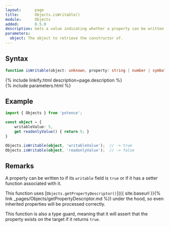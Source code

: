 ```yaml
---
layout:      page
title:       Objects.isWritable()
module:      Objects
added:       0.5.0
description: Gets a value indicating whether a property can be written to.
parameters:
  object: The object to retrieve the constructor of.
---
```

## Syntax

```ts
function isWritable(object: unknown, property: string | number | symbol): boolean
```

<div class="description">{% include linkify.html description=page.description %}</div>
{% include parameters.html %}

## Example

```ts
import { Objects } from 'potence';

const object = {
    writableValue: 5,
    get readonlyValue() { return 5; }
}

Objects.isWritable(object, 'writableValue');  // -> true
Objects.isWritable(object, 'readonlyValue');  // -> false
```

## Remarks

A property can be written to if its `writable` field is `true` or if it has
a setter function associated with it.

This function uses
[`Objects.getPropertyDescriptor()`]({{ site.baseurl }}{% link _pages/Objects/getPropertyDescriptor.md %})
under the hood, so even inherited properties will be processed correctly.

This function is also a type guard, meaning that it will assert that the
property exists on the target if it returns `true`.
